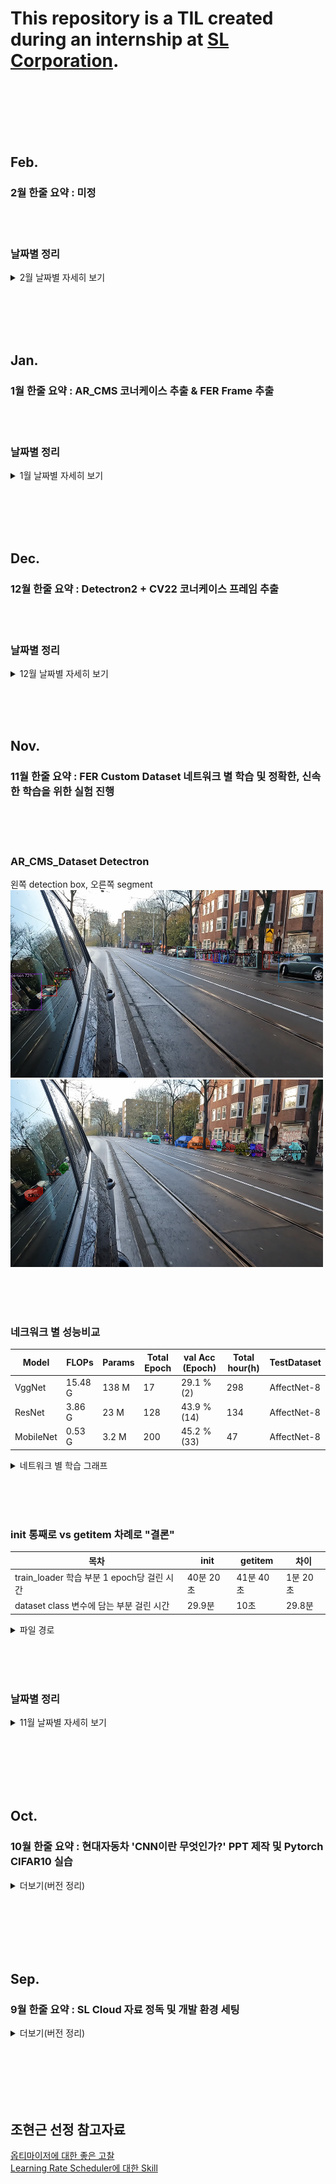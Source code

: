 # This repository is a TIL created during an internship at [SL Corporation](http://www.slworld.com/).


<br/><br/><br/><br/><br/>


## Feb.
### 2월 한줄 요약 : 미정

<br/><br/>

### 날짜별 정리
<details>
<summary>2월 날짜별 자세히 보기</summary>


<br/><br/><br/>
### 2/13 (월)
--- 
#### already did
1. 레이아웃 변경
2. 전산, 사무용품 구매(오피스디폿)
3. be quiet DARK ROCK Pro TR4 분해&조립 + 딥러닝 서버 컴퓨터 메모리 관련 오류 해결
   - CPU 쿨러 분해 후, 우측 1번 RAM 탈착 후 오류 해결
   - 설치를 위한 18.04 우분투 USB 작업 해야 됨.

#### should do
동일



<br/><br/><br/>
### 2/9 (목), 2/10(금, 연차)
--- 
#### already did
1. H-Mobility Class 통신 및 네트워크 (기초) 강의 기본정리 完


#### should do
동일


<br/><br/><br/>
### 2/8 (수)
--- 
#### already did
1. H-Mobility Class 제어 (기초) 강의 수강 完 
2. 기획팀 노트북 수령 도움


#### should do
동일



<br/><br/><br/>
### 2/7 (화)
--- 
#### already did
1. 이코테 정렬 강의 수강 및 포스팅 완료
2. H-Mobility Class 제어 (기초)
   - 18차시 까지 완료.
3. AR CMS 2차 Dataset 구축 관련 견적 의뢰 미팅(인피닉) 


#### should do
동일




<br/><br/><br/>
### 2/6 (월)
--- 
#### already did
1. 이코테 정렬 강의 수강 및 포스팅 중
   - 퀵, 계수 정렬 이해 필요함.
2. H-Mobility Class 제어 (기초)
   - 9차시 까지 완료.


#### should do
1. 이코테 DFS&BFS, 정렬 (~02/10)
   - DFS&BFS 예제 이해하기
     - DFS&BFS 예제 각각 1문제 -> [총 2문제] + 음료수 얼려 먹기(dfs) + 미로 찾기(bfs)
   - [DFS&BFS 기본문제 1문제씩](https://cafe.naver.com/startdevelopercareer?iframe_url_utf8=%2FArticleRead.nhn%3FreferrerAllArticles%3Dtrue%26clubid%3D30372458%26articleid%3D6)
     - [단지 번호 붙이기](https://www.acmicpc.net/problem/2667)
       - DFS 접근 + BFS 접근으로 각각 풀어보시오
   - 정렬 강의 수강 및 포스팅 완료하기
2. H-Mobility Class 2차시 교육 (~02/E)




<br/><br/><br/>
### 2/3 (금) - 최종면접 13시
--- 
#### already did
1. 면접 대비 스피치
2. 면접 完


#### should do
동일




<br/><br/><br/>
### 2/2 (목)
--- 
#### already did
1. 면접 대비(Notion 정리 중)
2. DFS&BFS 포스팅 마무리 完


#### should do
동일



<br/><br/><br/>
### 2/1 (수)
--- 
#### already did
1. 면접 대비(Notion 정리 중)
2. H-Mobility Class 제어 (기초)
   - 5개 강의 수강 및 notion 정리


#### should do
1. 이코테 DFS&BFS (~01/E)
   - DFS&BFS 포스팅 마무리
   - DFS&BFS 예제 이해하기
     - DFS&BFS 예제 각각 1문제 -> 총 2문제
     - 음료수 얼려 먹기(dfs) 1문제
     - 미로 찾기(bfs) 1문제
   - [DFS&BFS 기본문제 1문제씩](https://cafe.naver.com/startdevelopercareer?iframe_url_utf8=%2FArticleRead.nhn%3FreferrerAllArticles%3Dtrue%26clubid%3D30372458%26articleid%3D6)
     - [단지 번호 붙이기](https://www.acmicpc.net/problem/2667)
       - DFS 접근 + BFS 접근으로 각각 풀어보시오

</details>





<br/><br/><br/><br/>

## Jan.
### 1월 한줄 요약 : AR_CMS 코너케이스 추출 & FER Frame 추출


<br/><br/>

### 날짜별 정리
<details>
<summary>1월 날짜별 자세히 보기</summary>

<br/><br/><br/>
### 1/31 (화)
--- 
#### already did
1. 면접 대비(Notion 정리 중)


#### should do
1. 이코테 DFS&BFS (~01/E)
   - DFS&BFS 포스팅 마무리
   - DFS&BFS 예제 이해하기
     - DFS&BFS 예제 각각 1문제 -> 총 2문제
     - 음료수 얼려 먹기(dfs) 1문제
     - 미로 찾기(bfs) 1문제
   - [DFS&BFS 기본문제 1문제씩](https://cafe.naver.com/startdevelopercareer?iframe_url_utf8=%2FArticleRead.nhn%3FreferrerAllArticles%3Dtrue%26clubid%3D30372458%26articleid%3D6)
     - [단지 번호 붙이기](https://www.acmicpc.net/problem/2667)
       - DFS 접근 + BFS 접근으로 각각 풀어보시오



<br/><br/><br/>
### 1/30 (월)
--- 
#### already did
1. H-Mobility Class
   - 1차 교육
     - 공통/인지/판단 강의 수강 & 이해도 평가 完
2. mAP 포스팅 마무리 完
   - AP 값 구하는 보간법 부분 링크로 대체(너무 루즈해져서..)
3. 이코테 DFS 포스팅
   - 음료수 얼려 먹기 문제 code 이해 안되서 마무리 못함.
4. 기획팀 노트북 수령&불출

#### should do
1. 이코테 DFS 파트 포스팅 하기 (~01/E)




<br/><br/><br/>
### 1/26 (목), 1/27 (금)
--- 
#### already did
1. H-Mobility Class
   - 자율주행 자동차 판단 기술 (심화) 수강 完
   - 노션 정리 중
2. 고려아카데미 공차설계
   - 과제 + 시험 完


#### should do
동일


<br/><br/><br/>
### 1/20 (금), 1/25 (수)
--- 
#### already did
1. FER Frame 추출 code 돌리는 것 完
   - SL mobilenetV2 기반으로 다시 한번 돌리기 (민규 사원님이 진행 完)
   - PRLab VS SL 결과 상이함.
     - PRLab에서 검토 진행(코드&설명자료 정리 후 전달)
2. H-Mobility Class
   - 자율주행 자동차 판단 기술 (기초) 수강 完

#### should do
1. mAP 포스팅 마무리 (~01/E)
2. 이코테 DFS 파트 포스팅 하기 (~01/E)
3. H-Mobility 수강 완료 하기 (~01/27)
   - 노션에 정리하기(~01/E)
4. FER Frame 추출 (상명대 건, ~01/E)





<br/><br/><br/>
### 1/19 (목)
--- 
#### already did
1. FER Frame 추출 code 돌리는 것 完
   - 흥용 책임님 결론에 필요한 근거 비교frame 추출
     - 남은 1명 완료.
     - `08. ㅈㅅㅇ` 님, 동일성 확인을 위한 2차 프레임 추출 完 
       - SL 자체 모델과 결과 비교해봤는데 이상함
         - SL mobilenetV2 기반으로 다시 한번 돌리기

#### should do
동일


<br/><br/><br/>
### 1/18 (수)
--- 
#### already did
1. FER Frame 추출 code 돌리는 것 完
   - 흥용 책임님 결론에 필요한 근거 비교frame 추출 중 (1명 남음)

#### should do
동일


<br/><br/><br/>
### 1/17 (화)
--- 
#### already did
1. FER Frame 추출 code 돌리는 중
   - 10명 정도 남음. 내일 완성 가능.
2. H-Mobility **(목표)**
   - 노션정리
     - 자율주행 자동차 인지 기술 (기초) ~24차시까지 完
   - 강의수강
     - 자율주행 자동차 판단 기술 (기초) ~13차시까지 完

#### should do
동일


<br/><br/><br/>
### 1/16 (월)
--- 
#### already did
1. FER Frame 추출 code 돌리는 중
2. H-Mobility 노션 정리
   - 자율주행 자동차 인지 기술 (기초) ~12차시 完 

#### should do
동일


<br/><br/><br/>
### 1/13 (금)
--- 
#### already did
1. FER Frame 추출 code 작성 完
   - 소스코드 경로 : `/TIL/Internship/DMS2_SMU/FER-0~50.mp4.ipynb/FER-0~50.mp4.ipynb`
2. H-Mobility 노션 정리
   - 자율주행 자동차 기술 이해(공통) 完 

#### should do
1. mAP 포스팅 마무리 (~01/E)
2. 이코테 DFS 파트 포스팅 하기 (~01/E)
3. H-Mobility 수강 완료 하기 (~01/E)
   - 노션에 정리하기(~01/E)
4. FER Frame 추출 (상명대 건, ~01/13)
   - 월요일에 출근해서 Emotion 8classes에 대한 Valence 작성
   - 흥용 책임님 메일에 기준 작성 되어있으니 참고.


<br/><br/><br/>
### 1/12 (목)
--- 
#### already did
1. FER Frame 추출 code 작성 중
   - FaceDetection 안되면 커널 죽는 오류 해결 중


#### should do
1. 동일



<br/><br/><br/>
### 1/12 (목)
--- 
#### already did
1. FER Frame 추출 code 작성 중
   - dms2 가상환경 작업 완료
2. H-Mobility 수강
   - 인지 기술 (심화) 完
   - 판단 기초/심화 남음.

#### should do
1. 동일



<br/><br/><br/>
### 1/11 (수)
--- 
#### already did
1. FER Frame 추출 code 작성 중
   - 상명대 .h5 파일 활용 및 44명 데이터에 관한 Emotions, Valence 데이터를 .csv로 출력하는 것이 목표
   - `Internship/DMS2/readme.md` 에서 필요한 내용 있음
2. H-Mobility 수강
   - 인지 기술 (심화), ~12차시 完

#### should do
1. mAP 포스팅 마무리 (~01/E)
2. 이코테 DFS 파트 포스팅 하기 (~01/E)
3. H-Mobility 수강 완료 하기 (~01/E)
4. FER Frame 추출 (상명대 건, ~01/13)



<br/><br/><br/>
### 1/9 (월), 1/10 (화)
--- 
#### already did
1. AR CMS Frame 추출 code 작성 完
   - 태동 선임 Feedback(cap.set(-,-))기반 code 작성 完
2. H-Mobility 수강
   - 인지 기술 (심화), ~8차시 完

#### should do
1. mAP 포스팅 마무리 (~01/08)
2. 이코테 DFS 파트 포스팅 하기 (~01/08)
3. H-Mobility 수강 완료 하기 (~01/E)


<br/><br/><br/>
### 1/4 (수), 1/5 (목), 1/6(금)
--- 
#### already did
1. 잡일 하다가 시간 많이 지체됨(Excel 작업 + 물품 수령 + 노트북 교체 등)
2. AR CMS Frame 추출 코드 작성 중.
    - 뭐가 문제인지 모르겠음..(01/09 찾은 이유 : 전체 프레임 기준으로 다 확인하니까 3번파일 프레임인데 1번 파일에도 적용시켜서 그렇게 됨.)
    - 코드 한번 날아감.

#### should do
1. mAP 포스팅 마무리 (~01/08)
2. 이코테 DFS 파트 포스팅 하기 (~01/08)
3. H-Mobility 수강 완료 하기 (~01/E)
4. AR CMS Frame 추출 관련 코드 작성(~01/11)




<br/><br/><br/>
### 1/4 (수)
--- 
#### already did
1. H-Mobility 수강 중
   - 공통 完
   - 인지 기초 3/5 完
2. AR CMS Frame 추출 관련 싱크 맞추기
   - 흥용 책임님 excel file 기반 / 태동 선임님 .py file baseline

#### should do
1. mAP 포스팅 마무리 (~01/08)
2. 이코테 DFS 파트 포스팅 하기 (~01/08)
3. H-Mobility 수강 완료 하기 (~01/E)
4. AR CMS Frame 추출 관련 싱크 맞추기(~01/06)



<br/><br/><br/>
### 1/3 (화)
--- 
#### already did
1. H-Mobility 수강 중
   - 공통 完
   - 인지 기초 1/2 完

#### should do
1. mAP 포스팅 마무리 (~01/08)
2. 이코테 DFS 파트 포스팅 하기 (~01/08)
3. H-Mobility 수강 완료 하기 (~01/E)

<br/><br/><br/>
### 1/2 (월)
--- 
#### already did
1. 코너케이스 프레임 싱크 맞추기 完
   - LH / RH 정리 후 메일 송부 完

#### should do
1. mAP 포스팅 마무리
2. 이코테 DFS 파트 포스팅 하기
3. H-Mobility 수강 완료 하기

</details>





<br/><br/><br/><br/>

## Dec.
### 12월 한줄 요약 : Detectron2 + CV22 코너케이스 프레임 추출


<br/><br/>

### 날짜별 정리
<details>
<summary>12월 날짜별 자세히 보기</summary>



<br/><br/><br/>
### 12/27 (화), 12/28 (수), 12/29 (목), 1/2 (월)
--- 
#### already did
1. AR_CMS 데이터셋 오/미인식 사례 frame별 검출 중
   - LH / RH 完
2. 코너케이스 프레임 싱크 맞추기 完
   - LH / RH 정리 후 메일 송부 完

#### should do
동일


<br/><br/><br/>
### 12/26 (월)
--- 
#### already did
1. AR_CMS 데이터셋 오/미인식 사례 frame별 검출 중
   - 11/18, 19, 20, 21, 22, 23, 24 half RH 完

#### should do
1. mAP 포스팅 마무리
2. 이코테 DFS 파트 포스팅 하기
3. DMS AR(BMW POC B) Dataset 구축 / CV22 출력 기반 코너케이스 추출
   - 팟 플레이어 재생 대기중 이슈 관련 프레임 싱크 맞추기 (양식 다시 주신대)
     


<br/><br/><br/>
### 12/23 (금)
--- 
#### already did
1. IoU 포스팅 마무리(그림만 수정) 完
2. AR_CMS 데이터셋 오/미인식 사례 frame별 검출 중
   - 11/18, 19, 20, 21, 22, 23half RH 完

#### should do
1. mAP 포스팅 마무리
2. 이코테 DFS 파트 포스팅 하기
3. DMS AR(BMW POC B) Dataset 구축 / CV22 출력 기반 코너케이스 추출
   - 팟플레이어 재생대기중 이슈 관련 프레임 싱크 맞추기
     - 흥용 책임님이 주신 template 수식 및 접근 방식 잘못된듯
       - 대안 : 직접 대조해야될 듯.




<br/><br/><br/>
### 12/20 (화), 12/21 (수), 12/22 (목)
--- 
#### already did
1. AR_CMS 데이터셋 오/미인식 사례 frame별 검출 중
   - 11/18, 19, 20, 21 RH 完
   - 11/22 RH 진행중 

#### should do
동일




<br/><br/><br/>
### 12/19 (월)
--- 
#### already did
1. AR_CMS 데이터셋 오/미인식 사례 frame별 검출 중
   - 11/18 RH 完
   - 11/19 RH 진행중
2. 이코테 DFS(스택, 큐, 재귀함수) 포스팅 

#### should do중
1. mAP 포스팅 마무리
2. IoU 포스팅 마무리 (그림 부분만 수정할 것)
3. 이코테 DFS 파트 포스팅 하기
4. AR_CMS 데이터셋 오/미인식 사례 frame별 검출하기
   - 하루에 1일.mp4 정도 될 것임.
   - 11월 18일 ~ 24일 / RH



<br/><br/><br/>
### 12/15, 12/16 (목, 금)
--- 
#### 평촌 출장
1. 증강현실 특허 워크샵 참석
2. 상명대학교 DMS2 중간보고 및 회의
3. 팀회식(빕스+크레이지)


<br/><br/><br/>
### 12/14 (수)
--- 
#### already did
1. AR_CMS 데이터셋 오/미인식 사례 frame별 검출중

#### should do
1. mAP 포스팅 마무리
2. IoU 포스팅 마무리 (그림 부분만 수정할 것)
3. 이코테 DFS 파트 포스팅 하기
4. AR_CMS 데이터셋 오/미인식 사례 frame별 검출하기
   - 하루에 1일.mp4 정도 될 것임.



<br/><br/><br/>
### 12/13 (화)
--- 
#### already did
1. 이코테 구현 파트 포스팅 完

#### should do
1. mAP 포스팅 마무리
2. IoU 포스팅 마무리 (그림 부분만 수정할 것)
3. 이코테 DFS 파트 포스팅 하기
4. AR_CMS 데이터셋 오/미인식 사례 frame별 검출하기
   - 하루에 1일.mp4 정도 될 것임.





<br/><br/><br/>
### 12/12 (월)
--- 
#### already did
1. 이코테 파이썬 문법 ~ 그리디 알고리즘 복습 완료.
   - 잘못된 부분 수정 + 내손으로 끝까지 푸는 좋은 시간이였음.
   <img src="./img/codingtest_review.png" width="400" height="600">

#### should do
1. mAP 포스팅 마무리
2. IoU 포스팅 마무리 (그림 부분만 수정할 것)
3. 이코테 구현 파트 포스팅하기




<br/><br/><br/>
### 12/9 (금)
--- 
#### already did
1. mAP 포스팅 2/3 완료
   - 아무 것도 모르는 사람에게 설명한다고 생각하고 글 적으니까 엄청 길어짐..
   - 그리고 뭔가 두서없이 적히는 듯
2. Detectron2 AR_CMS_RH Dataset 각 class별 객체 수 뽑아내는 중.
<br/>

#### should do
1. mAP 포스팅 (이번 주 내로)
2. IoU 포스팅 (그림 부분만 수정할 것)




<br/><br/><br/>
### 12/8 (목)
--- 
#### already did
1. mAP 포스팅 시작
2. IoU 포스팅 수정 (그림 해야됨)
<br/>

#### should do
1. mAP 포스팅 (이번 주 내로)
2. IoU 포스팅 (그림 부분만 수정할 것)




<br/><br/><br/>
### 12/7 (수)
---

#### already did
1. 터미널로 Detectron2 구동 할 수 있도록 PyCharm기반 세팅해보기 / **Complete, Customdemo.py Run시키면 됨**
   - argparse 공부
2. Detectron2 기반 6Classes 객체 수 검출 결과 공유 완료
<br/>

#### should do
1. mAP 포스팅 (이번 주 내로)
2. IoU 포스팅 (그림 부분만 수정할 것)
3. 터미널로 Detectron2 구동 할 수 있도록 PyCharm기반 세팅해보기
   - argparse 공부


<br/><br/><br/>
### 12/6 (화)
---

#### already did
1. IoU 포스팅 (그림 부분 빼고)

<br/>

#### should do
1. mAP 포스팅 (이번 주 내로)
2. IoU 포스팅 (그림 부분만 수정할 것)



<br/><br/><br/>
### 12/5 (월)
---

#### Detectron2 Detection
1. ~~AR CMS Dataset월/221124/LH *.MP4 File detection~~ ***complete***
2. ~~각 동영상의 Class 갯수를 프레임 누적을 통해서 Count 하는 방법 찾는 중~~ ***complete***
3. ~~각 동영상의 Class 갯수를 프레임 누적을 통해서 Count + text file로 저장하는 방법 찾는 중~~ ***complete***
    - 그러나, text file이 1epoch가 돌 때마다 텍스트를 "추가"하는 것으로 세팅했다고 생각했는데, text file이 갱신되는 현상 진행중.
      - 추후에 detectron2 다시 사용할 때 꼭 고려해서 수정할 것.

#### 상준 선임님께 보고하기 (보고 후 대기)
#### mAP, IoU 블로그 포스팅하기 (포스팅 중)



<br/><br/><br/>
### 12/2 (금)
---

#### Detectron2 Detection
1. ~~AR CMS Dataset/221124/LH *.MP4 File detection~~ ***complete***
2. ~~각 동영상의 Class 갯수를 프레임 누적을 통해서 Count 하는 방법 찾는 중~~ ***complete***
3. 각 동영상의 Class 갯수를 프레임 누적을 통해서 Count + text file로 저장하는 방법 찾는 중
   - Custom Class index (총 6Class)
     - 0 = person
     - 1 = bicycle
     - 2 = car
     - 3 = motorcycle
     - ~~4 = airplane~~
     - 5 = bus
     - ~~6 = train~~
     - 7 = truck



<br/><br/><br/>
### 12/1 (목)
---

#### Detectron2 Detection
1. ~~AR CMS Dataset/221124/LH *.MP4 File detection~~ complete
2. 각 동영상의 Class 갯수를 프레임 누적을 통해서 Count 하는 방법 찾는 중

</details>


<br/><br/><br/>
## Nov.
### 11월 한줄 요약 : FER Custom Dataset 네트워크 별 학습 및 정확한, 신속한 학습을 위한 실험 진행


<br/><br/><br/>



### AR_CMS_Dataset Detectron

왼쪽 detection box, 오른쪽 segment   
<img src="./img/detectron_detection.png" width="500" height="300">
<img src="./img/detectron_segment.png" width="500" height="300">


<br/><br/><br/>



### 네크워크 별 성능비교
|Model|FLOPs|Params|Total Epoch|val Acc (Epoch)|Total hour(h)|TestDataset|
|--|--|--|--|--|--|--|
|VggNet|15.48 G|138 M|17|29.1 % (2)|298|AffectNet-8|
|ResNet|3.86 G|23 M|128|43.9 % (14)|134|AffectNet-8|
|MobileNet|0.53 G|3.2 M|200|45.2 % (33)|47|AffectNet-8|

<details>
<summary>네트워크 별 학습 그래프</summary>

vgg, resnet, mobilenet순서   

<img src="./img/vgg_fer.png" width="300" height="300">
<img src="./img/resnet_fer_final.png" width="300" height="300">
<img src="./img/mobilenet_200epoch.png" width="300" height="300">
    
    vgg 재학습 후 고쳐야됨
</details>



<br/><br/><br/>



### init 통째로 vs getitem 차례로 "결론"


|목차|init|getitem|차이|
|--|--|--|--|
|train_loader 학습 부분 1 epoch당 걸린 시간|40분 20초|41분 40초|1분 20초|
|dataset class 변수에 담는 부분 걸린 시간|29.9분|10초|29.8분|
<details>
<summary>파일 경로</summary>

<br/>

`Internship/ResNet_FER/[11.24][ getitem차례로 ] ResNet.ipynb` <br/>
`Internship/ResNet_FER/[11.24][ init통째로 ] ResNet-dataloader부분 시간계산비교.ipynb` <br/>
</details>




<br/><br/><br/>



### 날짜별 정리
<details>
<summary>11월 날짜별 자세히 보기</summary>



<br/><br/><br/>
### 11/30 (수)
---

#### Detectron2 Detection

<br/>

1. AR CMS Dataset/221124/LH *.MP4 File Dectection부분만 진행(상준 선임님) ~~완료~~
    - Segmentation 말고.
    - 일단 1~2개 영상만 먼저 해보기.   
<br/>
    
`cd demo/`
<br/>    
`python demo.py --config-file ../configs/COCO-InstanceSegmentation/mask_rcnn_R_50_FPN_3x.yaml \
  --input input1.jpg input2.jpg \
  [--other-options]
  --opts MODEL.WEIGHTS detectron2://COCO-InstanceSegmentation/mask_rcnn_R_50_FPN_3x/137849600/model_final_f10217.pkl`
<br/>여기 위에부분 좀 고쳐서 돌리면 아래 그림 나옴.

    
    
<br/><br/>
    

왼쪽 detection box, 오른쪽 segment   
<img src="./img/detectron_detection.png" width="500" height="300">
<img src="./img/detectron_segment.png" width="500" height="300">

<br/>
2. 아래 class만 남기고 나머지 제외 + Frame Count로 class별 총 갯수 txt로 추출하기.<br/>

    - bicycle, person, car, bus, motorcycle, truck


    
<br/><br/><br/>
### 11/29 (화)
---

#### detectron2

<br/>

1. AR CMS Dataset/221124/LH *.MP4 File Detection부분만 진행(상준 선임님)
    - Segmentation 말고.
    - 일단 1~2개 영상만 먼저 해보기.
    
    
    
    
    
    
    
    
    
    
    
    
    

<br/><br/><br/>
### 11/28 (월)
---

#### init 통째로 vs getitem 차례로 "결론"


|목차|init|getitem|차이|
|--|--|--|--|
|train_loader 학습 부분 1 epoch당 걸린 시간|40분 20초|41분 40초|1분 20초|
|dataset class 변수에 담는 부분 걸린 시간|29.9분|10초|29.8분|

1. train_loader 부분 1 epoch당 약 `1분 20초` 정도 차이남.
2. dataset class 부분 약 `29.8분` 정도 차이남.
3. 학습 도중 정지 시키고 `jupyter notebook` 껏다 키니까 `tqdm` 다시 확인 못한다!!

<details>
<summary>파일 경로</summary>

<br/>

`Internship/ResNet_FER/[11.24][ getitem차례로 ] ResNet.ipynb` <br/>
`Internship/ResNet_FER/[11.24][ init통째로 ] ResNet-dataloader부분 시간계산비교.ipynb` <br/>
</details>

#### jupyter notebook에서 cv2.imshow()쓰면 kernel died !!
    대신 `from matplotlib import pyplot as plt`을 써야한다.
    

<br/><br/><br/>
### 11/25 (금) 연차
    ***대구경북 대학연합 지식재산(IP) 경진대회 장려상 !!***   
    ***연차 쓴 보람이 있다 !!***





<br/><br/><br/>
### 11/22(화), 11/23(수), 11/24(목)
---

#### 월요일 민규사원님 Feedback 4번
4. Dataloader부분, 아래의 1, 2의 시간 비교 해봐라
    1. init에서 통째로 load
        - class로 불러오는 곳 위 아래에 time 측정해서 정리하고 보여드리기
        1. train_set(28만 장)은 Kernel Dead, val_set(4천장)은 정상작동 가능 확인 (11/23(수))
            - Kernel Dead 타개를 위한 조치사항 ~~(아래를 해도 커널 계속 죽음)~~
                1. [c.NotebookApp.max_buffer_size =10000000000](https://min23th.tistory.com/11)
                2. [limit 500000수정](https://blog.hbsmith.io/too-many-open-files-%EC%97%90%EB%9F%AC-%EB%8C%80%EC%9D%91%EB%B2%95-9b388aea4d4e)
                    <details>
                    <summary>/etc/security/limits.conf</summary>
                    
                    <br/>
    
                    `* hard nofile 500000` <br/>
                    `* soft nofile 500000` <br/>
                    `root hard nofile 500000` <br/>
                    `root soft nofile 500000` <br/>
                    </details>

                3. if문으로 7만장 단위로 쪼개도 안됨.
                    <details>
                    <summary>free -mh 명령어 수행 결과</summary>

                    <br/>

                    ***평상 시***

                    |목차|total|used|free|shared|buff/cache|available|
                    |--|--|--|--|--|--|--|
                    |Mem|15 G|1.0 G|14 G|5.5 M|400 M|14 G|
                    |Swap|2.0 G|1.6 G|406 M|/|/|/|


                    <br/>

                    ***Dead kernel***

                    |목차|total|used|free|shared|buff/cache|available|
                    |--|--|--|--|--|--|--|
                    |Mem|15 G|15 G|141 M|8.9 M|98 M|18 M|
                    |Swap|2.0 G|2.0 G|0 B|/|/|/|
                    </details>

                4. ***다른 방법이 있는지 여쭤보기.***
                    - 이미지 init에서 불러오는게 28만장이라서 안되는 것 같다라고 말씀드리자 메모리 때문에 당연한거라고 하심.
                    - ~~(그럼 난 뭘하고 있던건지..?)~~
                    - 그래서 np.load만 init에서 진행해보라 하심.
                    - 즉, annotation npy file만 init에서 통째로 로드 하고 train코드에서 걸리는 시간 얼마나 줄어드는지(1), Dataset class load시 얼마나 걸리는지(2) 체크해서 말씀 드리기.
        
        2. init에서 label load 코드 정상 작동 확인 (11/24(목))
            - 그러나, getitem 차례로 load(134h), init 통째로 load(143h)으로 측정 되므로 `코드 검토` 및 `tqdm` 활용법 확인 중.
            - `tqdm` 활용법 숙지 완료.
            - 코드 수정을 통한 143h -> 137h로 성능 확보 but, 134시간 보다 단축될 수 있을 것으로 예상하기 때문에 아래 조치 중.
                1. 현재 num_workers 0으로 수정된 부분 확인 -> 2로 다시 고정(동일환경구축)
                2. `for step, batch in tqdm(enumerate(train_loader), desc="train_loader 1epoch"):`
                    - train_loader부분 집중적으로 보기 위한 tqdm설정.
                    - init통째로 vs getitem차례로 1epoch당 시간 측정중
                
                
                
     2. getitem에서 차례로
        - `tqdm` 라이브러리 사용법 익혀서 1 epoch당 걸리는 시간 측정해서 정리하고 보여드리기
            


<br/><br/><br/>
### 11/21(월)
---

#### 0. 잘 그려진 학습 그래프 + 표 정리하기 ==> 진행중
- valid loss 그래프 값들 튀는 이유 발견(`logit.max(1)`) ==> 아닐 수 도 있지만 유력해보임.
- 11/18 학습 중이던 vgg 그래프 이상 ==> 이유 찾아내고 재학습 필요함.

#### 1. loss 먼저 넣고 backward+step vs backward+step후 loss의 차이점을 찾아보라. ==> ~~완료(?)~~


#### 2. 11/14(월) 민규 사원님 Feedback의 결과에 대한 Feedback

1. loss 먼저 넣고 backward+step vs backward+step후 loss의 차이점을 찾아보라. ==> 완료
    - ***민규 사원님이 전달하고자 했던 메세지***
        - `학습(backward+step)을 다 시키고 loss를 출력하는 것 보다, loss를 다 출력하고 학습을 시키는 것이 더 정석이다.`
        - 크게 의미는 없지만, 정석? 관례?를 알려줄려고 했던 Feedback.
<details>
<img src="./img/resnet_fer_11.17_epoch_for문_안에_writer.png" width="300" height="300">
<img src="./img/resnet_loss접근 후 backward step.png" width="300" height="300"> <br/>
차이는 없는듯 보임.

- 이 항목도 다 됬다고 생각했는데...
    - `logit.max(1)` 이거 때문에 valid loss 값이 튀므로 다시 재학습해야 될 수도 있음.
    - 일단 해놨으니까, 해놓은 부분까지 정리 해놓겠음.
        - 경로 : "Internship/ResNet_FER/[11.17][loss.item()->train_loss 수정본][11.15][backward후 loss접근, Bad 예상] ResNet.ipynb"
        - 경로 : "Internship/ResNet_FER/[11.18][loss접근 후 backward+step] ResNet.ipynb"
</details>
    
2. train_loss_visual = loss.item() 이 아니라, = train_loss다. 고쳐라. ==> ~~완료~~
    - train loss 관련 추가된 사항.
        - `train_loss / batch[1].size(0)`이 아니라, `train_loss / total_cnt` 아닌지? ==> ㅇㅇ맞아.

3. 학습 시키고 valid loss 차이점 체크해봐라(because 원인 미상) ==> ~~아직도 모르겠음. valid 데이터셋 라벨링이 잘못된 것 때문인 것으로 추정됨.~~   
여하튼 1~3번 피드백이 찝찝하게 끝남. 지금 code 전체 수정하고 다시 물어봐야됨.
4. Dataloader부분, 아래의 1, 2의 시간 비교 해봐라
    1. init에서 통째로 load
        - class로 불러오는 곳 위 아래에 time 측정해서 정리하고 보여드리기
    2. getitem에서 차례로
        - `tqdm` 라이브러리 사용법 익혀서 1 epoch당 걸리는 시간 측정해서 정리하고 보여드리기



<br/><br/><br/>
### 11/18(금)
---

#### 0. Conv2d 실습
- 참고자료 :
    - https://gaussian37.github.io/dl-pytorch-conv2d/
    - [[딥러닝 일지] Conv2d 알아보기](https://blog.joonas.io/196?category=1016329)
- VGG code review.ipynb file 참고

#### 1. loss 먼저 넣고 backward+step vs backward+step후 loss의 차이점을 찾아보라. ==> 진행 중.
- 경로 : "Internship/ResNet_FER/[11.18][loss접근 후 backward+step] ResNet.ipynb"
#### 2. 잘 그려진 학습 그래프 + 표 정리하기 ==> 진행중
- 지금 vgg만 있으면 되기 때문에 vgg학습중 (11/18)
- 월요일에 출근해서 vgg 학습된거 확인하고 학습 그래프+표 정리 해내기.




<br/><br/><br/>
### 11/17(목)
---

<br/><br/>

#### 나는 Conv2d안에 숫자의 의미를 잘 모르며, 실습해보면서 output찍어봐야할 것 같다.
- 참고자료 : https://gaussian37.github.io/dl-pytorch-conv2d/
- VGG code review.ipynb file 참고

<br/><br/>

#### 11/17 발견사항 + 11/15 실험을 통해 알게된 부분 결론.
결론 : `step, batch For문이 아니라 Epoch for문에 tensorboard writer가 있어야한다.`

<br/><br/>



#### 11/17 발견사항 : 현재 실험 코드 차질 생김
[backward후 loss접근, Bad 예상+tensorboard for문안으로] ResNet.ipynb"   
[backward후 loss접근, Bad 예상] ResNet.ipynb"   
위 코드 파일 둘다 train_loss로 바꿔서 학습시켜야 했는데.,,,,,   
기존에 loss.item()으로 진행함...ㅠ...   
안돼ㅐㅐㅐㅐㅐ (~~다시 학습중.. // 11.18 학습 완료~~)

<details>
<summary>더보기(결과 그래프)</summary>

<!-- summary 아래 한칸 공백 두어야함 -->
### 왼쪽(Epoch for문 안에 writer), 오른쪽(step, batch for문 안에 writer)
<img src="./img/resnet_fer_11.17_epoch_for문_안에_writer.png" width="300" height="300">
<img src="./img/resnet_fer_11.17_step+batch_for문_안에_writer.png" width="300" height="300">

- Epoch for문 안에 writer 학습 코드 경로 : 
    - "Internship/ResNet_FER/[11.17][loss.item()->train_loss 수정본][11.15][backward후 loss접근, Bad 예상] ResNet.ipynb"   
- step, batch for문 안에 writer 학습 코드 경로 : 
    - "Internship/ResNet_FER/[11.17][loss.item()->train_loss 수정본][11.15][backward후 loss접근, Bad 예상+tensorboard for문안으로] ResNet.ipynb" </details>


<br/><br/>


#### 11/15 실험을 통해 알게된 부분.
1. ***step, batch For문 안에 writer*** VS ***Epoch For문 안에 writer***
    - step, batch For문이 아니라 Epoch for문에 tensorboard writer가 있어야한다.



<details>
<summary>더보기(결과 그래프)</summary>

<!-- summary 아래 한칸 공백 두어야함 -->
### 왼쪽(Epoch for문 안에 writer), 오른쪽(step, batch for문 안에 writer)
<img src="./img/resnet_11.15_backward+step후 loss접근.png" width="300" height="300">
<img src="./img/resnet_11.15_writer_in_step_batch_for.png" width="300" height="300">

- Epoch for문 안에 writer 학습 코드 경로 : 
    - "Internship/ResNet_FER/[11.15][backward후 loss접근, Bad 예상] ResNet.ipynb"   
- step, batch for문 안에 writer 학습 코드 경로 : 
    - "Internship/ResNet_FER/[11.15][backward후 loss접근, Bad 예상+tensorboard for문안으로] ResNet.ipynb" </details>






<br/><br/><br/>
### 11/15(화)
---
#### 상준 선임님 과제
1. MobileNet Epoch 끝까지 돌려서 보고하기. ***~~(11/18. 학습 끝)~~***

<details>
<summary>더보기(결과 그래프)</summary>

<!-- summary 아래 한칸 공백 두어야함 -->
### MobileNet
<img src="./img/mobilenet_200epoch.png" width="300" height="300">
    
- 학습 코드 경로 : 
    - "Internship/MoblieNet_FER/[11.15][상준선임님 과제] MobileNet.ipynb"   
</details>







    
    
<br/><br/><br/>
### 11/14(월)
---
#### 민규 사원님 Feedback   

1. loss 먼저 넣고 backward+step vs backward+step후 loss의 차이점을 찾아보라. ==> 11.18 진행 중.
2. train_loss_visual = loss.item() 이 아니라, = train_loss다. 고쳐라. ==> ~~완료~~
3. 학습 시키고 valid loss 차이점 체크해봐라(because 원인 미상) ==> 아직도 모르겠음. valid 데이터셋 라벨링이 잘못된 것 때문인 것으로 추정됨.
4. Dataloader부분, 아래의 1, 2의 시간 비교 해봐라 ==> 민규 사원님 출근하면 물어보기
    1. init에서 통째로 load
    2. getitem에서 차례로

<details>
<summary>더보기(결과 그래프)</summary>

<!-- summary 아래 한칸 공백 두어야함 -->
### "1 번 Feedback"의 결과

### "2 번 Feedback"의 결과
<img src="./img/resnet_fer_after_feedback.png" width="300" height="300"><br/>

긋긋긋 ~!   
vgg, resnet, mobilenet 모두 고침.
</details>







<br/><br/><br/>
### 11/11(금), 11/14(월)
---
|Model|FLOPs|Params|TestDataset|Total Epoch|val Acc (Epoch)|train Acc|총 학습 시간(h)|
|--|--|--|--|--|--|--|--|
|VggNet|15.48 G|138 M|AffectNet-8(상명대, 8-Labels)|17|29.1 % (2)|70.1 %|298|
|ResNet|3.86 G|23 M|AffectNet-8(상명대, 8-Labels)|35|43.9 % (15)|98.3 %|134|
|MobileNet|0.53 G|3.2 M|AffectNet-8(상명대, 8-Labels)|10|42.9 % (9)|- %|47|
|MobileNet|0.53 G|3.2 M|AffectNet-8(상명대, 8-Labels)|200|45.2 % (33)|95.9 %|47|

<details>
<summary>더보기(결과 그래프)</summary>

<!-- summary 아래 한칸 공백 두어야함 -->
### VggNet, ResNet, MobileNet 순서
<img src="./img/vgg_fer.png" width="300" height="300">
<img src="./img/resnet_fer.png" width="300" height="300">
<img src="./img/mobilenet_fer.png" width="300" height="300">

<br/>
    
### 11/15(화) 그래프 이상한 원인 확인.
1. train, valid loss 관련,
    - 학습은 잘 됬지만,, 그래프로 시각화 할 때 내가 잘못한 부분 :
        - `train_loss_visual = loss.item()` 부분 잘못 함. ==> `loss.item()`이 아니라, `train_loss`임. 

2. MobileNet train, val loss + acc 관련,
    - 모바일 넷 그래프를 보면, 혼자 이상한 그래프를 그리고 있다.
    - 코드가 다르기도 하지만, 가장 큰 이유는, learning rate scheduler에서 patience를 너무 낮게 설정해서 lr이 낮아졌고, 그 결과 그래프가 이상하게 나왔다.
    
<br/><br/>


- VggNet 파일 위치 : 
    - "Internship/VGG_FER/[11.11][tensorboard, 17에폭, valid acc 29%] VGG.ipynb"
- ResNet 파일 위치 : 
    - "Internship/ResNet_FER/[11.11][tensorboard, 35에폭, valid acc 43%] ResNet.ipynb"   
- MobileNet 파일 위치: 
    - "Internship/MobileNet_FER/[11.11][tensorboard, 200에폭, valid acc 45.2%] MobileNet.ipynb"</details>




<br/><br/><br/>
### 11/09(수), 11/10(목)   
---
현업에서 성능평가 진행시 아래 표와 같이 정리하여 보고한다.<br/>
|Model|FLOPs|Params|Accuracy(%)|TestDataset|
|--|--|--|--|--|
|EmoNet|16.94G|14 M|75.89|AffectNet-8(상명대, 8-Labels)|
|VggNet|---.---G|-- M|--.--|AffectNet-8(상명대, 8-Labels)|
|ResNet|---.---G|-- M|--.--|AffectNet-8(상명대, 8-Labels)|
<br/>
따라서, 내가 할 일은 아래와 같다.<br/>
1. tensorboard를 활용한 실시간 데이터 학습 점검하는 방법 숙지<br/>
2. Model, FLOPs, Params, Accuracy, TestDataset 작성해보기   




</details>



<br/><br/><br/><br/><br/>


    



## Oct.

### 10월 한줄 요약 : 현대자동차 'CNN이란 무엇인가?' PPT 제작 및 Pytorch CIFAR10 실습


<details>
<summary>더보기(버전 정리)</summary>

<!-- summary 아래 한칸 공백 두어야함 -->
목표 : 15333   
torch vision mnist dataset 불러오기   
classification cifar-100   

10/19(수) 아래 유튜브 정독 완료.   
https://www.youtube.com/watch?v=WjkXTZK3P0A&list=PLHOsBEAyYj3xf4i20sCA5o8MgVW5sIiHD&index=16

10/20(목) 유튜브 실습 + dataload + 전처리 포스팅하기.   
</details>








<br/><br/><br/><br/><br/>





## Sep.

### 9월 한줄 요약 : SL Cloud 자료 정독 및 개발 환경 세팅
<details>
<summary>더보기(버전 정리)</summary>

<!-- summary 아래 한칸 공백 두어야함 -->
* env py3.6 version 정리
    - torch : 1.10.0
    - 파이참 터미널 cuda : 9.1.85
    - 로컬 터미널 cuda : 10.2.89

* env py3.7 version 정리
    - torch : 1.7.0
    - 파이참 터미널 cuda : 9.1.85
    - 로컬 터미널 cuda : 10.2.89
</details>






<br/><br/><br/><br/><br/>


## 조현근 선정 참고자료
[옵티마이저에 대한 좋은 고찰](https://pozalabs.github.io/Optimizer/)   
[Learning Rate Scheduler에 대한 Skill](https://gaussian37.github.io/dl-pytorch-lr_scheduler/)
